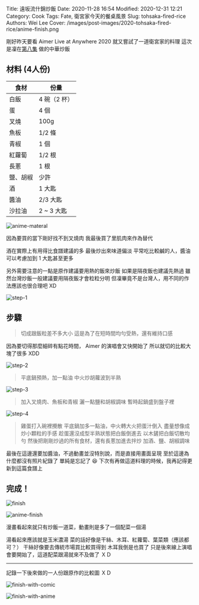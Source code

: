 Title: 遠坂流什錦炒飯
Date: 2020-11-28 16:54
Modified: 2020-12-31 12:21
Category: Cook
Tags: Fate, 衛宮家今天的餐桌風景
Slug: tohsaka-fired-rice
Authors: Wei Lee
Cover: /images/post-images/2020-tohsaka-fired-rice/anime-finish.png

剛好昨天要看 Aimer Live at Anywhere 2020
就又嘗試了一道衛宮家的料理
這次是凜在[第八集](https://ani.gamer.com.tw/animeVideo.php?sn=16734) 做的中華炒飯

<!--more-->

## 材料 (4人份)

| 食材 | 份量 |
|---|---|
| 白飯 | 4 碗（2 杯） |
| 蛋 | 4 個 |
| 叉燒 | 100g |
| 魚板 | 1/2 條 |
| 青椒 | 1 個 |
| 紅蘿蔔 | 1/2 根 |
| 長蔥 | 1 根 |
| 鹽、胡椒 | 少許 |
| 酒 | 1 大匙 |
| 醬油 | 2/3 大匙 |
| 沙拉油 | 2 ~ 3 大匙 |

![anime-materal]({static}/images/post-images/2020-tohsaka-fired-rice/anime-materal.png)

因為要買的當下剛好找不到叉燒肉
我最後買了里肌肉來作為替代

酒在實際上有用得比食譜建議的多
最後炒出來味道偏淡
平常吃比較鹹的人，醬油可以考慮加到 1 大匙甚至更多

另外需要注意的一點是原作建議要用熱的飯來炒飯
如果是隔夜飯也建議先熱過
雖然台灣炒飯一般建議要用隔夜飯才會粒粒分明
但凜畢竟不是台灣人，用不同的作法應該也很合理吧 XD

![step-1]({static}/images/post-images/2020-tohsaka-fired-rice/step-1.jpg)

## 步驟
> 切成跟飯粒差不多大小
> 這是為了在短時間均勻受熱，還有維持口感

因為要切得那麼細碎有點花時間， Aimer 的演唱會又快開始了
所以就切的比較大塊了很多 XDD

![step-2]({static}/images/post-images/2020-tohsaka-fired-rice/step-2.jpg)

> 平底鍋預熱，加一點油
> 中火炒胡蘿波到半熟

![step-3]({static}/images/post-images/2020-tohsaka-fired-rice/step-3.jpg)

> 加入叉燒肉、魚板和青椒
> 灑一點鹽和胡椒調味
> 暫時起鍋盛到盤子裡

![step-4]({static}/images/post-images/2020-tohsaka-fired-rice/step-4.jpg)

> 雞蛋打入碗裡攪散
> 平底鍋加多一點油，中火轉大火把蛋汁倒入
> 盡量想像成炒小顆粒的手感
> 趁蛋還沒成型半熟狀態把白飯倒進去
> 以木鏟把白飯切散均勻
> 然後把剛剛炒過的所有食材，還有長蔥加進去拌炒
> 加酒、鹽、胡椒調味

最後在這邊還要加醬油，不過動畫並沒特別說，而是直接用畫面呈現
至於這邊為什麼都沒有照片紀錄了
單純是忘記了 😆
下次有再做這道料理的時候，我再記得更新到這篇食譜上

## 完成！
![finish]({static}/images/post-images/2020-tohsaka-fired-rice/finish.jpg)

![anime-finish]({static}/images/post-images/2020-tohsaka-fired-rice/anime-finish.png)

漫畫看起來就只有炒飯一道菜，動畫則是多了一個配菜一個湯

湯看起來應該就是玉米濃湯
菜的話好像是干絲、木耳、紅蘿蔔、葉菜類（應該都可？）
干絲好像要去傳統市場買比較買得到
木耳我倒是也買了
只是後來線上演唱會要開始了，這道配菜跟湯就來不及做了 ＸＤ

---

記錄一下後來做的一人份跟原作的比較圖 ＸＤ

![finish-with-comic]({static}/images/post-images/2020-tohsaka-fired-rice/finish-with-comic.jpeg)

![finish-with-anime]({static}/images/post-images/2020-tohsaka-fired-rice/finish-with-anime.jpeg)
